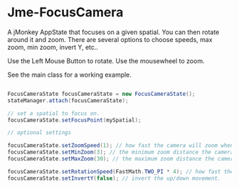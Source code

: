 Jme-FocusCamera
===

A jMonkey AppState that focuses on a given spatial. You can then rotate around it and zoom.
There are several options to choose speeds, max zoom, min zoom, invert Y, etc..

Use the Left Mouse Button to rotate. Use the mousewheel to zoom.

See the main class for a working example.

```java

FocusCameraState focusCameraState = new FocusCameraState();
stateManager.attach(focusCameraState);

// set a spatial to focus on.
focusCameraState.setFocusPoint(mySpatial);

// optional settings

focusCameraState.setZoomSpeed(1); // how fast the camera will zoom when you scroll the mouse wheel in world units.
focusCameraState.setMinZoom(3); // the minimum zoom distance the camera can get to the spatial.
focusCameraState.setMaxZoom(30); // the maximum zoom distance the camera can get from the spatial.

focusCameraState.setRotationSpeed(FastMath.TWO_PI * 4); // how fast the camera will rotate.
focusCameraState.setInvertY(false); // invert the up/down movement.

```

